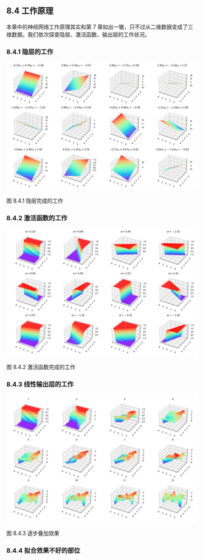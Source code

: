 
## 8.4 工作原理

本章中的神经网络工作原理其实和第 7 章如出一辙，只不过从二维数据变成了三维数据。我们依次探查隐层、激活函数、输出层的工作状况。

### 8.4.1 隐层的工作

<img src="./img/how_it_works_1.png"/>

图 8.4.1 隐层完成的工作

### 8.4.2 激活函数的工作

<img src="./img/how_it_works_2.png"/>

图 8.4.2 激活函数完成的工作

### 8.4.3 线性输出层的工作

<img src="./img/how_it_works_3.png"/>

图 8.4.3 逐步叠加效果

### 8.4.4 拟合效果不好的部位
